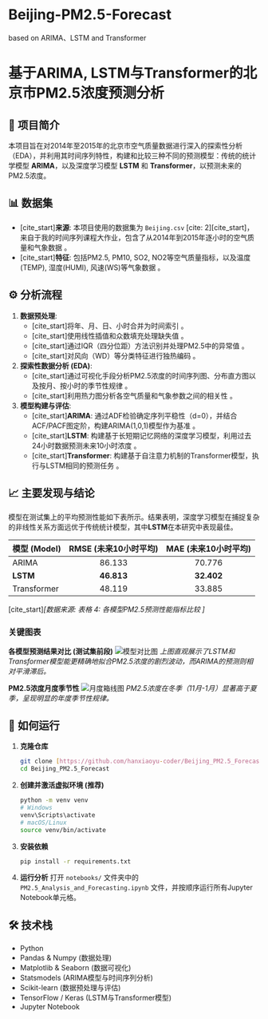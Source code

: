 # Beijing-PM2.5-Forecast
based on ARIMA、LSTM and Transformer

# 基于ARIMA, LSTM与Transformer的北京市PM2.5浓度预测分析

## 📝 项目简介

本项目旨在对2014年至2015年的北京市空气质量数据进行深入的探索性分析（EDA），并利用其时间序列特性，构建和比较三种不同的预测模型：传统的统计学模型 **ARIMA**，以及深度学习模型 **LSTM** 和 **Transformer**，以预测未来的PM2.5浓度。

## 📊 数据集

* [cite_start]**来源**: 本项目使用的数据集为 `Beijing.csv` [cite: 2][cite_start]，来自于我的时间序列课程大作业，包含了从2014年到2015年逐小时的空气质量和气象数据 。
* [cite_start]**特征**: 包括PM2.5, PM10, SO2, NO2等空气质量指标，以及温度(TEMP), 湿度(HUMI), 风速(WS)等气象数据 。

## ⚙️ 分析流程

1.  **数据预处理**:
    * [cite_start]将年、月、日、小时合并为时间索引 。
    * [cite_start]使用线性插值和众数填充处理缺失值 。
    * [cite_start]通过IQR（四分位距）方法识别并处理PM2.5中的异常值 。
    * [cite_start]对风向（WD）等分类特征进行独热编码 。
2.  **探索性数据分析 (EDA)**:
    * [cite_start]通过可视化手段分析PM2.5浓度的时间序列图、分布直方图以及按月、按小时的季节性规律 。
    * [cite_start]利用热力图分析各空气质量和气象参数之间的相关性 。
3.  **模型构建与评估**:
    * [cite_start]**ARIMA**: 通过ADF检验确定序列平稳性（d=0），并结合ACF/PACF图定阶，构建ARIMA(1,0,1)模型作为基准 。
    * [cite_start]**LSTM**: 构建基于长短期记忆网络的深度学习模型，利用过去24小时数据预测未来10小时浓度 。
    * [cite_start]**Transformer**: 构建基于自注意力机制的Transformer模型，执行与LSTM相同的预测任务 。

## 📈 主要发现与结论

模型在测试集上的平均预测性能如下表所示。结果表明，深度学习模型在捕捉复杂的非线性关系方面远优于传统统计模型，其中**LSTM**在本研究中表现最佳。

| 模型 (Model) | RMSE (未来10小时平均) | MAE (未来10小时平均) |
| :--- | :---: | :---: |
| ARIMA | 86.133 | 70.776 |
| **LSTM** | **46.813** | **32.402** |
| Transformer | 48.119 | 33.885 |
[cite_start]*[数据来源: 表格 4: 各模型PM2.5预测性能指标比较 ]*

### 关键图表

**各模型预测结果对比 (测试集前段)**
![模型对比图](main/model_comparison_plot.png)
*上图直观展示了LSTM和Transformer模型能更精确地拟合PM2.5浓度的剧烈波动，而ARIMA的预测则相对平滑滞后。*

**PM2.5浓度月度季节性**
![月度箱线图](main/pm25_monthly_boxplot.png)
*PM2.5浓度在冬季（11月-1月）显著高于夏季，呈现明显的年度季节性规律。*


## 🚀 如何运行

1.  **克隆仓库**
    ```bash
    git clone [https://github.com/hanxiaoyu-coder/Beijing_PM2.5_Forecast.git](https://github.com/hanxiaoyu-coder/Beijing_PM2.5_Forecast.git)
    cd Beijing_PM2.5_Forecast
    ```
2.  **创建并激活虚拟环境 (推荐)**
    ```bash
    python -m venv venv
    # Windows
    venv\Scripts\activate
    # macOS/Linux
    source venv/bin/activate
    ```
3.  **安装依赖**
    ```bash
    pip install -r requirements.txt
    ```
4.  **运行分析**
    打开 `notebooks/` 文件夹中的 `PM2.5_Analysis_and_Forecasting.ipynb` 文件，并按顺序运行所有Jupyter Notebook单元格。

## 🛠️ 技术栈

* Python
* Pandas & Numpy (数据处理)
* Matplotlib & Seaborn (数据可视化)
* Statsmodels (ARIMA模型与时间序列分析)
* Scikit-learn (数据预处理与评估)
* TensorFlow / Keras (LSTM与Transformer模型)
* Jupyter Notebook

